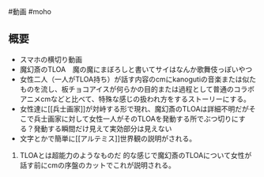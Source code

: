 #動画 #moho
## 概要
- スマホの横切り動画
- 魔幻斎のTLOA　魔の魔にまぼろしと書いてサイはなんか歌舞伎っぽいやつ
- 女性二人（一人がTLOA持ち）が話す内容のcmにkanogutiの音楽または似たものを流し、板チョコアイスが何らかの目的または過程として普通のコラボアニメcmなどと比べて、特殊な感じの扱われ方をするストーリーにする。
- 女性達に[[兵士画家]]が対峙する形で現れ、魔幻斎のTLOAは詳細不明だがそこで兵士画家に対して女性一人がそのTLOAを発動する所でぶつ切りにする？発動する瞬間だけ見えて実効部分は見えない
- 文字とかで簡単に[[アルテミス]]世界観の説明がされる。
1. TLOAとは超能力のようなものだ
的な感じで魔幻斎のTLOAについて女性が話す前にcmの序盤のカットでこれが説明される。